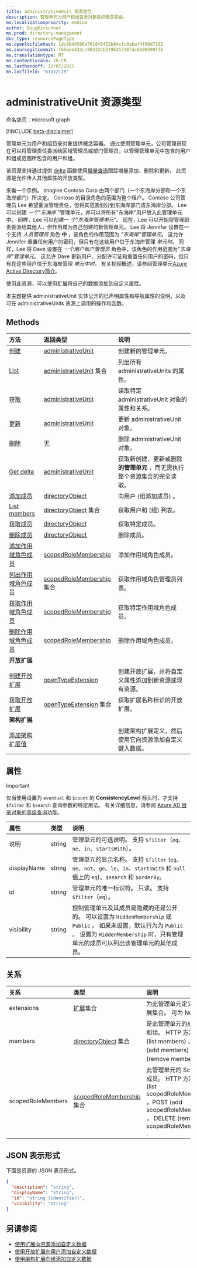 ```yaml
---
title: administrativeUnit 资源类型
description: 管理单元为用户和组目录对象提供概念容器。
ms.localizationpriority: medium
author: DougKirschner
ms.prod: directory-management
doc_type: resourcePageType
ms.openlocfilehash: 1dc8844506a7610f6f52b84cfc8abaf4f00d7182
ms.sourcegitcommit: f65eee432cc903324b5f9b31710fdc6100590f36
ms.translationtype: MT
ms.contentlocale: zh-CN
ms.lasthandoff: 12/07/2021
ms.locfileid: "61322119"
---
```

# <a name="administrativeunit-resource-type"></a>administrativeUnit 资源类型

命名空间：microsoft.graph

[!INCLUDE [beta-disclaimer](../../includes/beta-disclaimer.md)]

管理单元为用户和组目录对象提供概念容器。 通过使用管理单元，公司管理员现在可以将管理责任委派给区域管理员或部门管理员，以管理管理单元中包含的用户和组或范围所包含的用户和组。

该资源支持通过提供 [delta](../api/administrativeunit-delta.md) 函数使用[增量查询](/graph/delta-query-overview)跟踪增量添加、删除和更新。 此资源是允许传入其他属性的开放类型。

来看一个示例。 Imagine Contoso Corp 由两个部门（一个东海岸分部和一个东海岸部门）所决定。 Contoso 的目录角色的范围为整个租户。 Contoso 公司管理员 Lee 希望委派管理责任，但将其范围划分到东海岸部门或东海岸分部。  Lee 可以创建 *一个"东海岸* "管理单元，并可以将所有"东海岸"用户放入此管理单元中。  同样，Lee 可以创建一 *个"东海岸管理单元"。*  现在，Lee 可以开始将管理职责委派给其他人，但作用域为自己创建的新管理单元。 Lee 将 Jennifer 设置在一个支持 *人员管理员* 角色 **中** ，该角色的作用范围为 *"东海岸"管理单元*。  这允许 Jennifer 重置任何用户的密码，但只有在这些用户位于东海岸管理 *单元时。*  同样，Lee 将 Dave 设置在 *一个用户帐户管理员* 角色中，该角色的作用范围为"*东海岸"管理单元*。   这允许 Dave 更新用户、分配许可证和重置任何用户的密码，但只有在这些用户位于东海岸管理 *单元中时。* 有关视频概述，请参阅管理单元[Azure Active Directory简介](https://channel9.msdn.com/Series/Windows-Azure-Active-Directory/Introduction-to-Azure-Active-Directory-Administrative-Units)。

使用此资源，可以使用[扩展](/graph/extensibility-overview)将自己的数据添加到自定义属性。

本主题提供 administrativeUnit 实体公开的已声明属性和导航属性的说明，以及可在 administrativeUnits 资源上调用的操作和函数。


## <a name="methods"></a>Methods

| 方法   | 返回类型 | 说明 |
|:---------------|:--------|:----------|
|[创建](../api/administrativeunit-post-administrativeunits.md) | [administrativeUnit](administrativeunit.md) | 创建新的管理单元。|
|[List](../api/administrativeunit-list.md) | [administrativeUnit](administrativeunit.md) 集合 |列出所有 administrativeUnits 的属性。|
|[获取](../api/administrativeunit-get.md) | [administrativeUnit](administrativeunit.md) |读取特定 administrativeUnit 对象的属性和关系。|
|[更新](../api/administrativeunit-update.md) | [administrativeUnit](administrativeunit.md)    |更新 administrativeUnit 对象。 |
|[删除](../api/administrativeunit-delete.md) | 无 |删除 administrativeUnit 对象。 |
|[Get delta](../api/administrativeunit-delta.md)|[administrativeUnit](administrativeunit.md)|获取新创建、更新或删除 **的管理单元** ，而无需执行整个资源集合的完全读取。|
|[添加成员](../api/administrativeunit-post-members.md) |[directoryObject](directoryobject.md)| 向用户 (组添加成员) 。|
|[List members](../api/administrativeunit-list-members.md) |[directoryObject](directoryobject.md) 集合| 获取用户和 (组) 列表。|
|[获取成员](../api/administrativeunit-get-members.md) |[directoryObject](directoryobject.md)| 获取特定成员。|
|[删除成员](../api/administrativeunit-delete-members.md) |[directoryObject](directoryobject.md)| 删除成员。|
|[添加作用域角色成员](../api/administrativeunit-post-scopedrolemembers.md) |[scopedRoleMembership](scopedrolemembership.md)| 添加作用域角色成员。|
|[列出作用域角色成员](../api/administrativeunit-list-scopedrolemembers.md) |[scopedRoleMembership](scopedrolemembership.md) 集合| 获取作用域角色管理员列表。|
|[获取作用域角色成员](../api/administrativeunit-get-scopedrolemembers.md) |[scopedRoleMembership](scopedrolemembership.md)| 获取特定作用域角色成员。|
|[删除作用域角色成员](../api/administrativeunit-delete-scopedrolemembers.md) |[scopedRoleMembership](scopedrolemembership.md)| 删除作用域角色成员。|
|**开放扩展**| | |
|[创建开放扩展](../api/opentypeextension-post-opentypeextension.md) |[openTypeExtension](opentypeextension.md)| 创建开放扩展，并将自定义属性添加到新资源或现有资源。|
|[获取开放扩展](../api/opentypeextension-get.md) |[openTypeExtension](opentypeextension.md) 集合| 获取扩展名称标识的开放扩展。|
|**架构扩展**| | |
|[添加架构扩展值](/graph/extensibility-schema-groups) || 创建架构扩展定义，然后使用它向资源添加自定义键入数据。|

## <a name="properties"></a>属性

> [!IMPORTANT]
> 仅当使用设置为 `eventual` 和 `$count` 的 **ConsistencyLevel** 标头时，才支持 `$filter` 和 `$search` 查询参数的特定用法。 有关详细信息，请参阅 [Azure AD 目录对象的高级查询功能](/graph/aad-advanced-queries#administrative-unit-properties)。

| 属性     | 类型   |说明|
|:---------------|:--------|:----------|
|说明|string|管理单元的可选说明。 支持 `$filter`（`eq`、`ne`、`in`、`startsWith`）。|
|displayName|string|管理单元的显示名称。 支持 `$filter` (`eq`、`ne`、`not`、`ge`、`le`、`in`、`startsWith` 和 `null` 值上的 `eq`)、`$search` 和 `$orderBy`。|
|id|string|管理单元的唯一标识符。 只读。 支持 `$filter`（`eq`）。|
|visibility|string|控制管理单元及其成员是隐藏的还是公开的。 可以设置为 `HiddenMembership` 或 `Public` 。 如果未设置，默认行为为 `Public` 。 设置为 `HiddenMembership` 时，只有管理单元的成员可以列出该管理单元的其他成员。|

## <a name="relationships"></a>关系
| 关系 | 类型   |说明|
|:---------------|:--------|:----------|
|extensions|[扩展](extension.md)集合|为此管理单元定义的开放扩展集合。 可为 Null。|
|members|[directoryObject](directoryobject.md) 集合|是此管理单元的成员的用户和组。 HTTP 方法：GET (list members) 、POST (add members) 、DELETE (remove members) 。|
|scopedRoleMembers|[scopedRoleMembership](scopedrolemembership.md) 集合| 此管理单元的 Scoped-role 成员。  HTTP 方法：GET (list scopedRoleMemberships) ，POST (add scopedRoleMembership) ， DELETE (remove scopedRoleMembership) . |

## <a name="json-representation"></a>JSON 表示形式

下面是资源的 JSON 表示形式。

<!-- {
  "blockType": "resource",
  "keyProperty": "id",
  "optionalProperties": [

  ],
  "@odata.type": "microsoft.graph.administrativeUnit"
}-->

```json
{
  "description": "string",
  "displayName": "string",
  "id": "string (identifier)",
  "visibility": "string"
}

```


## <a name="see-also"></a>另请参阅

- [使用扩展向资源添加自定义数据](/graph/extensibility-overview)
- [使用开放扩展向用户添加自定义数据](/graph/extensibility-open-users)
- [使用架构扩展向组添加自定义数据](/graph/extensibility-schema-groups)


<!-- uuid: 8fcb5dbc-d5aa-4681-8e31-b001d5168d79
2015-10-25 14:57:30 UTC -->
<!--
{
  "type": "#page.annotation",
  "description": "administrativeUnit resource",
  "keywords": "",
  "section": "documentation",
  "tocPath": "",
  "suppressions": []
}
-->


